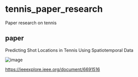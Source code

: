 # tennis_paper_research
Paper research on tennis

## paper
Predicting Shot Locations in Tennis Using Spatiotemporal Data

![image](https://user-images.githubusercontent.com/34574033/76027831-aeb27f00-5f74-11ea-9d3b-1bf387aac686.png)

https://ieeexplore.ieee.org/document/6691516
